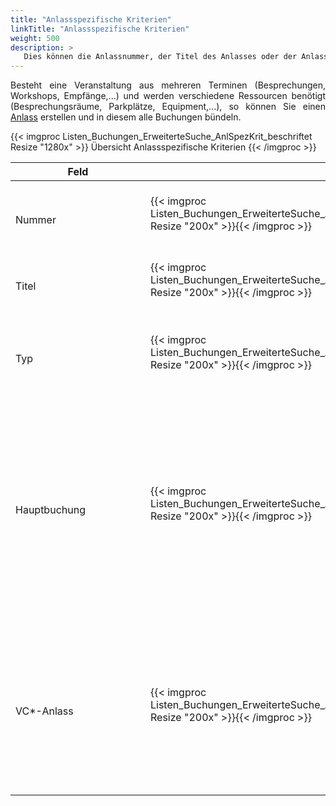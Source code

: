 ```yaml
---
title: "Anlassspezifische Kriterien"
linkTitle: "Anlassspezifische Kriterien"
weight: 500
description: >
   Dies können die Anlassnummer, der Titel des Anlasses oder der Anlasstyp sein.
---
```

<p style="text-align: justify"> Besteht eine Veranstaltung aus mehreren Terminen (Besprechungen, Workshops, Empfänge,...) und werden verschiedene Ressourcen benötigt (Besprechungsräume, Parkplätze, Equipment,...), so können Sie einen <a href="/listen/2_anlässe-suchen/4_anlass-erstellen/">Anlass</a> erstellen und in diesem alle Buchungen bündeln. </p>

{{< imgproc Listen_Buchungen_ErweiterteSuche_AnlSpezKrit_beschriftet Resize "1280x" >}}
Übersicht Anlassspezifische Kriterien
{{< /imgproc >}}

|<div style="width:200px">Feld</div>|<div style="width:200px"></div>|Funkion|
|---|---|---|
|</br>Nummer|{{< imgproc Listen_Buchungen_ErweiterteSuche_AnlSpezKrit_Nr Resize "200x" >}}{{< /imgproc >}}|</br>Hier können Sie die individuelle Anlassnummer eintragen.| 
|</br>Titel|{{< imgproc Listen_Buchungen_ErweiterteSuche_AnlSpezKrit_Titel Resize "200x" >}}{{< /imgproc >}}|</br>Hier können Sie den Titel des Anlasses eintragen.|
|</br>Typ|{{< imgproc Listen_Buchungen_ErweiterteSuche_AnlSpezKrit_Typ Resize "200x" >}}{{< /imgproc >}}|</br>Aus dem Dropdown Menü können Sie den Anlasstyp auswählen|
|</br>Hauptbuchung|{{< imgproc Listen_Buchungen_ErweiterteSuche_AnlSpezKrit_HauptBG Resize "200x" >}}{{< /imgproc >}}|</br><p style="text-align: justify"> In der Standardansicht werden Haupt- und Nebenbuchungen zusammen angezeigt. Hier können Sie filtern, ob Sie nur Buchungen aus einer Hauptbuchung oder aus einer Nebenbuchung listen wollen. </p>|
|</br>VC*-Anlass|{{< imgproc Listen_Buchungen_ErweiterteSuche_AnlSpezKrit_VC Resize "200x" >}}{{< /imgproc >}}|</br>**Alle** <br/> **Nur Anlässe mit VC:** </br> Zeigt nur Buchungen mit einem Anlass mit VC <br/> **Nur Anlässe ohne VC:** </br> zeigt nur Buchungen mit einem Anlass ohne VC|